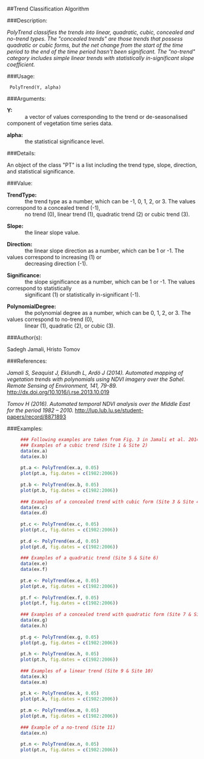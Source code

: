 ##Trend Classification Algorithm

###Description:

*PolyTrend classifies the trends into linear, quadratic, cubic, concealed and no-trend types. The "concealed trends" are those trends that possess quadratic or cubic forms, but the net change
from the start of the time period to the end of the time period hasn't been significant. The "no-trend" category includes simple linear trends with statistically in-significant slope coefficient.*

###Usage:

     PolyTrend(Y, alpha)
     
###Arguments:

**Y:**<br/>
&nbsp;&nbsp;&nbsp;&nbsp;&nbsp;&nbsp;&nbsp;&nbsp;&nbsp;&nbsp;&nbsp;&nbsp;a vector of values corresponding to the trend or de-seasonalised component of vegetation time series data.

**alpha:**<br/>
&nbsp;&nbsp;&nbsp;&nbsp;&nbsp;&nbsp;&nbsp;&nbsp;&nbsp;&nbsp;&nbsp;&nbsp;the statistical significance level.

###Details:

An object of the class "PT" is a list including the trend type, slope, direction, and statistical significance.

###Value:

**TrendType:**<br/> 
&nbsp;&nbsp;&nbsp;&nbsp;&nbsp;&nbsp;&nbsp;&nbsp;&nbsp;&nbsp;&nbsp;&nbsp;the trend type as a number, which can be -1, 0, 1, 2, or 3. The values correspond to a concealed trend (-1),<br/> 
&nbsp;&nbsp;&nbsp;&nbsp;&nbsp;&nbsp;&nbsp;&nbsp;&nbsp;&nbsp;&nbsp;&nbsp;no trend (0), linear trend (1), quadratic trend (2) or cubic trend (3).

**Slope:**<br/> 
&nbsp;&nbsp;&nbsp;&nbsp;&nbsp;&nbsp;&nbsp;&nbsp;&nbsp;&nbsp;&nbsp;&nbsp;the linear slope value.

**Direction:**<br/>
&nbsp;&nbsp;&nbsp;&nbsp;&nbsp;&nbsp;&nbsp;&nbsp;&nbsp;&nbsp;&nbsp;&nbsp;the linear slope direction as a number, which can be 1 or -1. The values correspond to increasing (1) or <br/>
&nbsp;&nbsp;&nbsp;&nbsp;&nbsp;&nbsp;&nbsp;&nbsp;&nbsp;&nbsp;&nbsp;&nbsp;decreasing direction (-1).

**Significance:**<br/> 
&nbsp;&nbsp;&nbsp;&nbsp;&nbsp;&nbsp;&nbsp;&nbsp;&nbsp;&nbsp;&nbsp;&nbsp;the slope significance as a number, which can be 1 or -1. The values correspond to statistically<br/> 
&nbsp;&nbsp;&nbsp;&nbsp;&nbsp;&nbsp;&nbsp;&nbsp;&nbsp;&nbsp;&nbsp;&nbsp;significant (1) or statistically in-significant (-1).

**PolynomialDegree:**<br/> 
&nbsp;&nbsp;&nbsp;&nbsp;&nbsp;&nbsp;&nbsp;&nbsp;&nbsp;&nbsp;&nbsp;&nbsp;the polynomial degree as a number, which can be 0, 1, 2, or 3. The values correspond to no-trend (0), <br/>
&nbsp;&nbsp;&nbsp;&nbsp;&nbsp;&nbsp;&nbsp;&nbsp;&nbsp;&nbsp;&nbsp;&nbsp;linear (1), quadratic (2), or cubic (3).

###Author(s):

Sadegh Jamali, Hristo Tomov

###References:

*Jamali S, Seaquist J, Eklundh L, Ardö J (2014). Automated mapping of vegetation trends with polynomials using NDVI imagery over the Sahel. Remote Sensing of Environment, 141, 79-89.*
<http://dx.doi.org/10.1016/j.rse.2013.10.019>

*Tomov H (2016). Automated temporal NDVI analysis over the Middle East for the period 1982 – 2010.*
<http://lup.lub.lu.se/student-papers/record/8871893>

###Examples:
```R
     ### Following examples are taken from Fig. 3 in Jamali et al. 2014
     ### Examples of a cubic trend (Site 1 & Site 2)
     data(ex.a)
     data(ex.b)
     
     pt.a <- PolyTrend(ex.a, 0.05)
     plot(pt.a, fig.dates = c(1982:2006))
     
     pt.b <- PolyTrend(ex.b, 0.05)
     plot(pt.b, fig.dates = c(1982:2006))
     
     ### Examples of a concealed trend with cubic form (Site 3 & Site 4)
     data(ex.c)
     data(ex.d)
     
     pt.c <- PolyTrend(ex.c, 0.05)
     plot(pt.c, fig.dates = c(1982:2006))
     
     pt.d <- PolyTrend(ex.d, 0.05)
     plot(pt.d, fig.dates = c(1982:2006))
     
     ### Examples of a quadratic trend (Site 5 & Site 6)
     data(ex.e)
     data(ex.f)
     
     pt.e <- PolyTrend(ex.e, 0.05)
     plot(pt.e, fig.dates = c(1982:2006))
     
     pt.f <- PolyTrend(ex.f, 0.05)
     plot(pt.f, fig.dates = c(1982:2006))
     
     ### Examples of a concealed trend with quadratic form (Site 7 & Site 8)
     data(ex.g)
     data(ex.h)
     
     pt.g <- PolyTrend(ex.g, 0.05)
     plot(pt.g, fig.dates = c(1982:2006))
     
     pt.h <- PolyTrend(ex.h, 0.05)
     plot(pt.h, fig.dates = c(1982:2006))
     
     ### Examples of a linear trend (Site 9 & Site 10)
     data(ex.k)
     data(ex.m)
     
     pt.k <- PolyTrend(ex.k, 0.05)
     plot(pt.k, fig.dates = c(1982:2006))
     
     pt.m <- PolyTrend(ex.m, 0.05)
     plot(pt.m, fig.dates = c(1982:2006))
     
     ### Example of a no-trend (Site 11)
     data(ex.n)
     
     pt.n <- PolyTrend(ex.n, 0.05)
     plot(pt.n, fig.dates = c(1982:2006))
```
